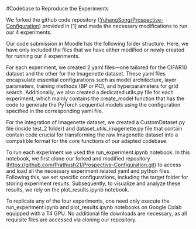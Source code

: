#Codebase to Reproduce the Experiments

We forked the github code repository ([YuhangSong/Prospective-Configuration](https://github.com/YuhangSong/Prospective-Configuration)) provided in [1] and made the necessary modifications to run our 4 experiments.

Our code submission in Moodle has the following folder structure. Here, we have only included the files that we have either modified or newly created for running our 4 experiments.

For each experiment, we created 2 yaml files—one tailored for the CIFAR10 dataset and the other for the Imagenette dataset. These yaml files encapsulate essential configurations such as model architecture, layer parameters, training methods (BP or PC), and hyperparameters for grid search.  Additionally, we also created a dedicated utils.py file for each experiment, which mainly contains the create_model function that has the code to generate the PyTorch sequential models using the configuration specified in the corresponding yaml file.

For the integration of Imagenette dataset, we created a CustomDataset.py file (inside test_2 folder) and dataset_utils_imagenette.py file that contain contain code crucial for transforming the raw Imagenette dataset into a compatible format for the core functions of our adapted codebase.

To run each experiment we used the run_experiment.ipynb notebook. In this notebook, we first clone our forked and modified repository (<https://github.com/Prathush21/Prospective-Configuration.git>) to access and load all the necessary experiment related yaml and python files. Following this, we set specific configurations, including the target folder for storing experiment results. Subsequently, to visualize and analyze these results, we rely on the plot_results.ipynb notebook.

To replicate any of the four experiments, one need only execute the run_experiment.ipynb and plot_results.ipynb notebooks on Google Colab equipped with a T4 GPU. No additional file downloads are necessary, as all requisite files are accessed via cloning our repository.
